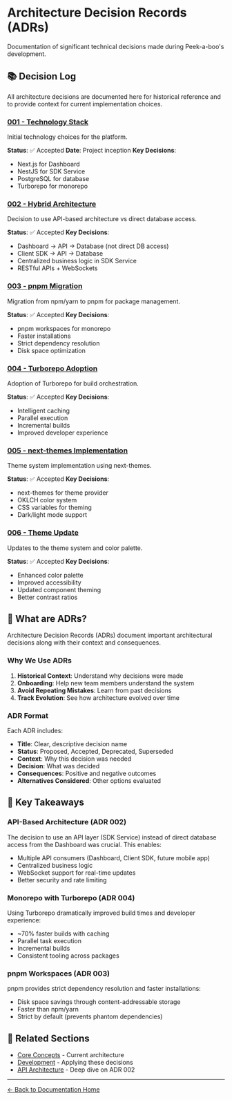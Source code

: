 # Architecture Decision Records (ADRs)

Documentation of significant technical decisions made during Peek-a-boo's development.

## 📚 Decision Log

All architecture decisions are documented here for historical reference and to provide context for current implementation choices.

### [001 - Technology Stack](./001-technology-stack.md)
Initial technology choices for the platform.

**Status**: ✅ Accepted
**Date**: Project inception
**Key Decisions**:
- Next.js for Dashboard
- NestJS for SDK Service
- PostgreSQL for database
- Turborepo for monorepo

### [002 - Hybrid Architecture](./002-hybrid-architecture.md)
Decision to use API-based architecture vs direct database access.

**Status**: ✅ Accepted
**Key Decisions**:
- Dashboard → API → Database (not direct DB access)
- Client SDK → API → Database
- Centralized business logic in SDK Service
- RESTful APIs + WebSockets

### [003 - pnpm Migration](./003-pnpm-migration.md)
Migration from npm/yarn to pnpm for package management.

**Status**: ✅ Accepted
**Key Decisions**:
- pnpm workspaces for monorepo
- Faster installations
- Strict dependency resolution
- Disk space optimization

### [004 - Turborepo Adoption](./004-turborepo-adoption.md)
Adoption of Turborepo for build orchestration.

**Status**: ✅ Accepted
**Key Decisions**:
- Intelligent caching
- Parallel execution
- Incremental builds
- Improved developer experience

### [005 - next-themes Implementation](./005-nextthemes-implementation.md)
Theme system implementation using next-themes.

**Status**: ✅ Accepted
**Key Decisions**:
- next-themes for theme provider
- OKLCH color system
- CSS variables for theming
- Dark/light mode support

### [006 - Theme Update](./006-theme-update.md)
Updates to the theme system and color palette.

**Status**: ✅ Accepted
**Key Decisions**:
- Enhanced color palette
- Improved accessibility
- Updated component theming
- Better contrast ratios

## 📖 What are ADRs?

Architecture Decision Records (ADRs) document important architectural decisions along with their context and consequences.

### Why We Use ADRs

1. **Historical Context**: Understand why decisions were made
2. **Onboarding**: Help new team members understand the system
3. **Avoid Repeating Mistakes**: Learn from past decisions
4. **Track Evolution**: See how architecture evolved over time

### ADR Format

Each ADR includes:
- **Title**: Clear, descriptive decision name
- **Status**: Proposed, Accepted, Deprecated, Superseded
- **Context**: Why this decision was needed
- **Decision**: What was decided
- **Consequences**: Positive and negative outcomes
- **Alternatives Considered**: Other options evaluated

## 🎯 Key Takeaways

### API-Based Architecture (ADR 002)
The decision to use an API layer (SDK Service) instead of direct database access from the Dashboard was crucial. This enables:
- Multiple API consumers (Dashboard, Client SDK, future mobile app)
- Centralized business logic
- WebSocket support for real-time updates
- Better security and rate limiting

### Monorepo with Turborepo (ADR 004)
Using Turborepo dramatically improved build times and developer experience:
- ~70% faster builds with caching
- Parallel task execution
- Incremental builds
- Consistent tooling across packages

### pnpm Workspaces (ADR 003)
pnpm provides strict dependency resolution and faster installations:
- Disk space savings through content-addressable storage
- Faster than npm/yarn
- Strict by default (prevents phantom dependencies)

## 🔗 Related Sections

- [Core Concepts](../01-core/) - Current architecture
- [Development](../03-development/) - Applying these decisions
- [API Architecture](../01-core/api-architecture.md) - Deep dive on ADR 002

---

[← Back to Documentation Home](../README.md)
